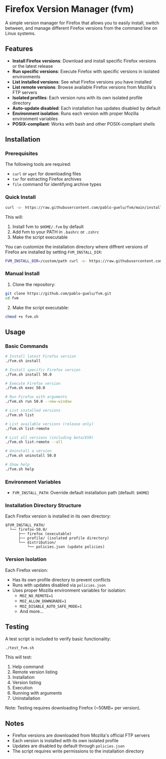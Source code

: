 # Firefox Version Manager (fvm)

A simple version manager for Firefox that allows you to easily install, switch between, and manage different Firefox versions from the command line on Linux systems.

## Features

- **Install Firefox versions**: Download and install specific Firefox versions or the latest release
- **Run specific versions**: Execute Firefox with specific versions in isolated environments
- **List installed versions**: See what Firefox versions you have installed
- **List remote versions**: Browse available Firefox versions from Mozilla's FTP servers
- **Isolated profiles**: Each version runs with its own isolated profile directory
- **Auto-update disabled**: Each installation has updates disabled by default
- **Environment isolation**: Runs each version with proper Mozilla environment variables
- **POSIX-compliant**: Works with bash and other POSIX-compliant shells

## Installation

### Prerequisites

The following tools are required:
- `curl` or `wget` for downloading files
- `tar` for extracting Firefox archives
- `file` command for identifying archive types

### Quick Install

```bash
curl -o- https://raw.githubusercontent.com/pablo-guelu/fvm/main/install.sh | bash
```

This will:
1. Install fvm to `$HOME/.fvm` by default
2. Add fvm to your PATH in `.bashrc` or `.zshrc`
3. Make the script executable

You can customize the installation directory where diffrent versions of Firefox are installed by setting `FVM_INSTALL_DIR`:

```bash
FVM_INSTALL_DIR=/custom/path curl -o- https://raw.githubusercontent.com/pablo-guelu/fvm/main/install.sh | bash
```

### Manual Install

1. Clone the repository:
```bash
git clone https://github.com/pablo-guelu/fvm.git
cd fvm
```

2. Make the script executable:
```bash
chmod +x fvm.sh
```

## Usage

### Basic Commands

```bash
# Install latest Firefox version
./fvm.sh install

# Install specific Firefox version
./fvm.sh install 50.0

# Execute Firefox version
./fvm.sh exec 50.0

# Run Firefox with arguments
./fvm.sh run 50.0 --new-window

# List installed versions
./fvm.sh list

# List available versions (release only)
./fvm.sh list-remote

# List all versions (including beta/ESR)
./fvm.sh list-remote --all

# Uninstall a version
./fvm.sh uninstall 50.0

# Show help
./fvm.sh help
```

### Environment Variables

- `FVM_INSTALL_PATH`: Override default installation path (default: `$HOME`)

### Installation Directory Structure

Each Firefox version is installed in its own directory:
```
$FVM_INSTALL_PATH/
  └── firefox-50.0/
      ├── firefox (executable)
      ├── profile/ (isolated profile directory)
      └── distribution/
          └── policies.json (update policies)
```

### Version Isolation

Each Firefox version:
- Has its own profile directory to prevent conflicts
- Runs with updates disabled via `policies.json`
- Uses proper Mozilla environment variables for isolation:
  - `MOZ_NO_REMOTE=1`
  - `MOZ_ALLOW_DOWNGRADE=1`
  - `MOZ_DISABLE_AUTO_SAFE_MODE=1`
  - And more...

## Testing

A test script is included to verify basic functionality:

```bash
./test_fvm.sh
```

This will test:
1. Help command
2. Remote version listing
3. Installation
4. Version listing
5. Execution
6. Running with arguments
7. Uninstallation

Note: Testing requires downloading Firefox (~50MB+ per version).

## Notes

- Firefox versions are downloaded from Mozilla's official FTP servers
- Each version is installed with its own isolated profile
- Updates are disabled by default through `policies.json`
- The script requires write permissions to the installation directory

